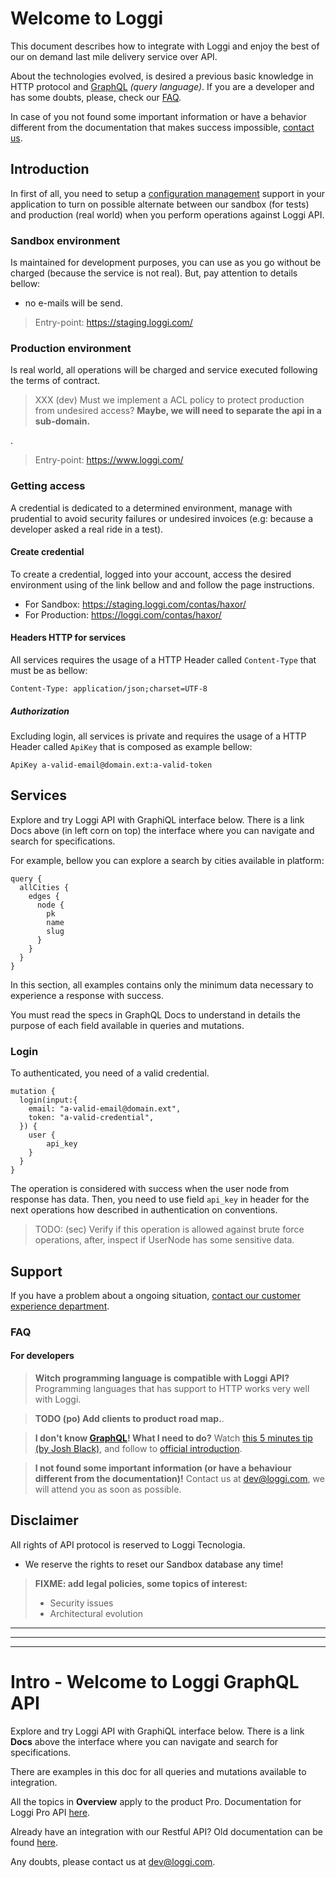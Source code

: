 # Welcome to Loggi

This document describes how to integrate with Loggi and enjoy the best of our on demand last mile delivery service over API.

About the technologies evolved, is desired a previous basic knowledge in HTTP protocol and [GraphQL](http://graphql.org/docs/intro/) *(query language)*. If you are a developer and has some doubts, please, check our [FAQ](#).

In case of you not found some important information or have a behavior different from the documentation that makes success impossible, [contact us](#).

## Introduction

In first of all, you need to setup a [configuration management](#) support in your application to turn on possible alternate between our sandbox (for tests) and production (real world) when you perform operations against Loggi API.

### Sandbox environment

Is maintained for development purposes, you can use as you go without be charged (because the service is not real). But, pay attention to details bellow:

 - no e-mails will be send.

> Entry-point: https://staging.loggi.com/

### Production environment

Is real world, all operations will be charged and service executed following the terms of contract.

> XXX (dev) Must we implement a ACL policy to protect production from undesired access?
> **Maybe, we will need to separate the api in a sub-domain.**

.
>  Entry-point: https://www.loggi.com/

### Getting access

A credential is dedicated to a determined environment, manage with prudential to avoid security failures or undesired invoices (e.g: because a developer asked a real ride in a test).

#### Create credential

To create a credential, logged into your account, access the desired environment using of the link bellow and and follow the page instructions.

 - For Sandbox: https://staging.loggi.com/contas/haxor/
 - For Production: https://loggi.com/contas/haxor/

#### Headers HTTP for services

All services requires the usage of a HTTP Header called `Content-Type` that must be as bellow:

```
Content-Type: application/json;charset=UTF-8
```

##### Authorization

Excluding login, all services is private and requires the usage of a HTTP Header called `ApiKey` that is composed as example bellow:

```
ApiKey a-valid-email@domain.ext:a-valid-token
```

## Services

Explore and try Loggi API with GraphiQL interface below. There is a link Docs above (in left corn on top) the interface where you can navigate and search for specifications.

For example, bellow you can explore a search by cities available in platform:

```graphiql
query {
  allCities {
    edges {
      node {
        pk
        name
        slug
      }
    }
  }
}
```

In this section, all examples contains only the minimum data necessary to experience a response with success.

You must read the specs in GraphQL Docs to understand in details the purpose of each field available in queries and mutations.


### Login

To authenticated, you need of a valid credential.

```graphiql
mutation {
  login(input:{
    email: "a-valid-email@domain.ext",
    token: "a-valid-credential",
  }) {
    user {
        api_key
    }
  }
}
```

The operation is considered with success when the user node from response has data. Then, you need to use field `api_key` in header for the next operations how described in authentication on conventions.

> TODO: (sec) Verify if this operation is allowed against brute force operations, after, inspect if UserNode has some sensitive data.

## Support

If you have a problem about a ongoing situation, [contact our customer experience department](#).

### FAQ

#### For developers

> **Witch programming language is compatible with Loggi API?**
> Programming languages that has support to HTTP works very well with Loggi.

> **TODO (po) Add clients to product road map.**.

> **I don't know [GraphQL](#)! What I need to do?**
> Watch [this 5 minutes tip (by Josh Black)](https://egghead.io/lessons/javascript-using-graphql-s-graphiql-tool), and follow to [official introduction](#).

> **I not found some important information (or have a behaviour different from the documentation)!**
> Contact us at [dev@loggi.com](mailto:dev@loggi.com), we will attend you as soon as possible.

## Disclaimer

All rights of API protocol is reserved to Loggi Tecnologia.

 - We reserve the rights to reset our Sandbox database any time!

> **FIXME: add legal policies, some topics of interest:**
>
>  - Security issues
>  - Architectural evolution







---------
---------
---------

# Intro - Welcome to Loggi GraphQL API


Explore and try Loggi API with GraphiQL interface below. There is a link **Docs** above the interface where you can navigate and search for specifications.


There are examples in this doc for all queries and mutations available to integration.


All the topics in **Overview** apply to the product Pro. Documentation for Loggi Pro API [here](http://api.docs.dev.loggi.com/spec/).


Already have an integration with our Restful API? Old documentation can be found [here](http://api.docs.dev.loggi.com/). 


Any doubts, please contact us at [dev@loggi.com](mailto:dev@loggi.com).

